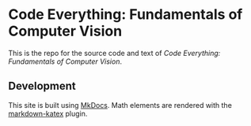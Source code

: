 # Code Everything: Fundamentals of Computer Vision

This is the repo for the source code and text of _Code Everything: Fundamentals
of Computer Vision_.

## Development

This site is built using [MkDocs](https://www.mkdocs.org/). Math elements are
rendered with the [markdown-katex](https://pypi.org/project/markdown-katex/)
plugin.
